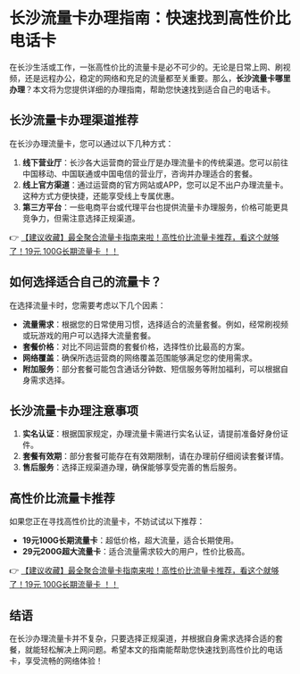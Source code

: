 # 长沙流量卡办理指南：快速找到高性价比电话卡

在长沙生活或工作，一张高性价比的流量卡是必不可少的。无论是日常上网、刷视频，还是远程办公，稳定的网络和充足的流量都至关重要。那么，**长沙流量卡哪里办理**？本文将为您提供详细的办理指南，帮助您快速找到适合自己的电话卡。

## 长沙流量卡办理渠道推荐

在长沙办理流量卡，您可以通过以下几种方式：

1. **线下营业厅**：长沙各大运营商的营业厅是办理流量卡的传统渠道。您可以前往中国移动、中国联通或中国电信的营业厅，咨询并办理适合的套餐。  
2. **线上官方渠道**：通过运营商的官方网站或APP，您可以足不出户办理流量卡。这种方式方便快捷，还能享受线上专属优惠。  
3. **第三方平台**：一些电商平台或代理平台也提供流量卡办理服务，价格可能更具竞争力，但需注意选择正规渠道。  

👉 [【建议收藏】最全聚合流量卡指南来啦！高性价比流量卡推荐，看这个就够了！19元 100G长期流量卡 ！！](https://bit.ly/Liuliangka)

## 如何选择适合自己的流量卡？

在选择流量卡时，您需要考虑以下几个因素：

- **流量需求**：根据您的日常使用习惯，选择适合的流量套餐。例如，经常刷视频或玩游戏的用户可以选择大流量套餐。  
- **套餐价格**：对比不同运营商的套餐价格，选择性价比最高的方案。  
- **网络覆盖**：确保所选运营商的网络覆盖范围能够满足您的使用需求。  
- **附加服务**：部分套餐可能包含通话分钟数、短信服务等附加福利，可以根据自身需求选择。  

## 长沙流量卡办理注意事项

1. **实名认证**：根据国家规定，办理流量卡需进行实名认证，请提前准备好身份证件。  
2. **套餐有效期**：部分套餐可能存在有效期限制，请在办理前仔细阅读套餐详情。  
3. **售后服务**：选择正规渠道办理，确保能够享受完善的售后服务。  

## 高性价比流量卡推荐

如果您正在寻找高性价比的流量卡，不妨试试以下推荐：  
- **19元100G长期流量卡**：超低价格，超大流量，适合长期使用。  
- **29元200G超大流量卡**：适合流量需求较大的用户，性价比极高。  

👉 [【建议收藏】最全聚合流量卡指南来啦！高性价比流量卡推荐，看这个就够了！19元 100G长期流量卡 ！！](https://bit.ly/Liuliangka)

## 结语

在长沙办理流量卡并不复杂，只要选择正规渠道，并根据自身需求选择合适的套餐，就能轻松解决上网问题。希望本文的指南能帮助您快速找到高性价比的电话卡，享受流畅的网络体验！